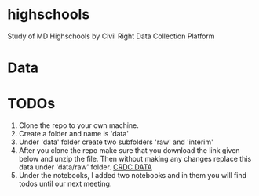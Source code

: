 # highschools
Study of MD Highschools by Civil Right Data Collection Platform

# Data



# TODOs

1. Clone the repo to your own machine. 
2. Create a folder and name is 'data'
3. Under 'data' folder create two subfolders 'raw' and 'interim'
4. After you clone the repo make sure that you download the link given below and unzip the file. Then without making any changes replace this data under 'data/raw' folder. [CRDC DATA](https://ocrdata.ed.gov/assets/ocr/docs/2017-18-crdc-data.zip)
5. Under the notebooks, I added two notebooks and in them you will find todos until our next meeting.
